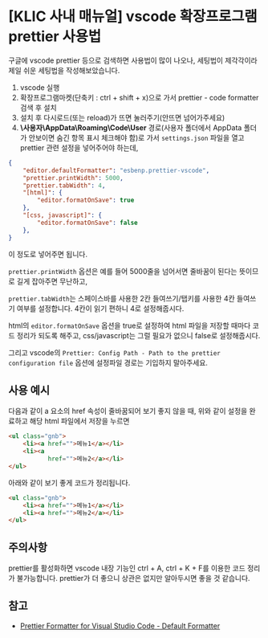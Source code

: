 # [KLIC 사내 매뉴얼] vscode 확장프로그램 prettier 사용법

구글에 vscode prettier 등으로 검색하면 사용법이 많이 나오나, 세팅법이 제각각이라 제일 쉬운 세팅법을 작성해보았습니다.

1. vscode 실행
2. 확장프로그램마켓(단축키 : ctrl + shift + x)으로 가서 prettier - code formatter 검색 후 설치
3. 설치 후 다시로드(또는 reload)가 뜨면 눌러주기(안뜨면 넘어가주세요)
4. **\사용자\AppData\Roaming\Code\User** 경로(사용자 폴더에서 AppData 폴더가 안보이면 숨긴 항목 표시 체크해야 함)로 가서 ```settings.json``` 파일을 열고 prettier 관련 설정을 넣어주어야 하는데,

```json
{
    "editor.defaultFormatter": "esbenp.prettier-vscode",
    "prettier.printWidth": 5000,
    "prettier.tabWidth": 4,
    "[html]": {
        "editor.formatOnSave": true
    },
    "[css, javascript]": {
        "editor.formatOnSave": false
    },
}
```

이 정도로 넣어주면 됩니다.

```prettier.printWidth``` 옵션은 예를 들어 5000줄을 넘어서면 줄바꿈이 된다는 뜻이므로 길게 잡아주면 무난하고,

```prettier.tabWidth```는 스페이스바를 사용한 2칸 들여쓰기/탭키를 사용한 4칸 들여쓰기 여부를 설정합니다. 4칸이 읽기 편하니 4로 설정해줍시다.

html의 ```editor.formatOnSave``` 옵션을 true로 설정하여 html 파일을 저장할 때마다 코드 정리가 되도록 해주고, css/javascript는 그럴 필요가 없으니 false로 설정해줍시다.

그리고 vscode의 ```Prettier: Config Path - Path to the prettier configuration file``` 옵션에 설정파일 경로는 기입하지 말아주세요.

## 사용 예시

다음과 같이 a 요소의 href 속성이 줄바꿈되어 보기 좋지 않을 때, 위와 같이 설정을 완료하고 해당 html 파일에서 저장을 누르면

```html
<ul class="gnb">
    <li><a href="">메뉴1</a></li>
    <li><a 
           href="">메뉴2</a></li>
</ul>
```

아래와 같이 보기 좋게 코드가 정리됩니다.

```html
<ul class="gnb">
    <li><a href="">메뉴1</a></li>
    <li><a href="">메뉴2</a></li>
</ul>
```

## 주의사항

prettier를 활성화하면 vscode 내장 기능인 ctrl + A, ctrl + K + F를 이용한 코드 정리가 불가능합니다. prettier가 더 좋으니 상관은 없지만 알아두시면 좋을 것 같습니다.

## 참고

- [Prettier Formatter for Visual Studio Code - Default Formatter](https://github.com/prettier/prettier-vscode#default-formatter)
